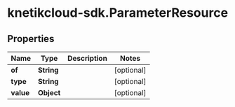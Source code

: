# knetikcloud-sdk.ParameterResource

## Properties
Name | Type | Description | Notes
------------ | ------------- | ------------- | -------------
**of** | **String** |  | [optional] 
**type** | **String** |  | [optional] 
**value** | **Object** |  | [optional] 


